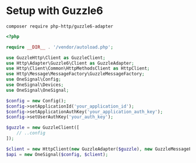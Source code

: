 # Setup with Guzzle6

```composer require php-http/guzzle6-adapter```

```php
<?php

require __DIR__ . '/vendor/autoload.php';

use GuzzleHttp\Client as GuzzleClient;
use Http\Adapter\Guzzle6\Client as GuzzleAdapter;
use Http\Client\Common\HttpMethodsClient as HttpClient;
use Http\Message\MessageFactory\GuzzleMessageFactory;
use OneSignal\Config;
use OneSignal\Devices;
use OneSignal\OneSignal;

$config = new Config();
$config->setApplicationId('your_application_id');
$config->setApplicationAuthKey('your_application_auth_key');
$config->setUserAuthKey('your_auth_key');

$guzzle = new GuzzleClient([
    // ..config
]);

$client = new HttpClient(new GuzzleAdapter($guzzle), new GuzzleMessageFactory());
$api = new OneSignal($config, $client);
```
